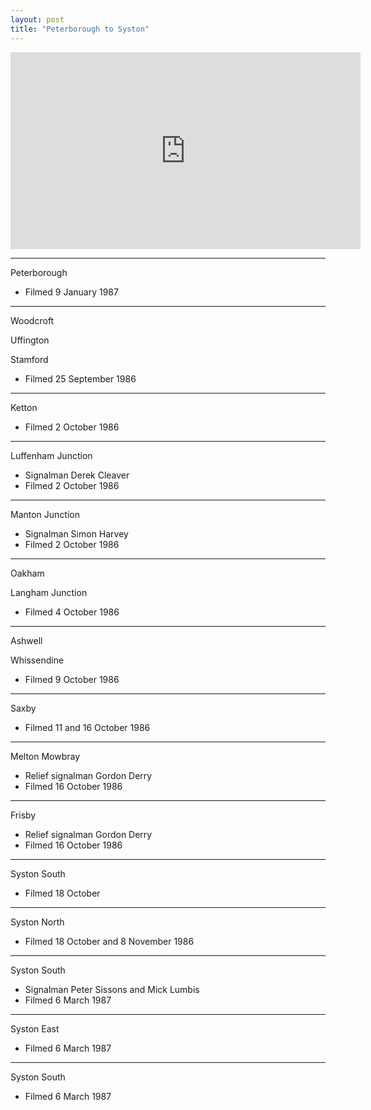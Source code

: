 ```yaml
---
layout: post
title: "Peterborough to Syston"
---
```


<iframe width="560" height="315" src="https://www.youtube.com/embed/27vPQeV3PGk" title="Peterborough to Syston" frameBorder="0" allow="accelerometer; autoplay; clipboard-write; encrypted-media; gyroscope; picture-in-picture; web-share" allowFullScreen></iframe>

---

Peterborough

- Filmed 9 January 1987

---

Woodcroft

Uffington

Stamford

- Filmed 25 September 1986

---

Ketton

- Filmed 2 October 1986

---

Luffenham Junction

- Signalman Derek Cleaver
- Filmed 2 October 1986

---

Manton Junction

- Signalman Simon Harvey
- Filmed 2 October 1986

---

Oakham

Langham Junction

- Filmed 4 October 1986

---

Ashwell

Whissendine

- Filmed 9 October 1986

---

Saxby

- Filmed 11 and 16 October 1986

---

Melton Mowbray

- Relief signalman Gordon Derry
- Filmed 16 October 1986

---

Frisby

- Relief signalman Gordon Derry
- Filmed 16 October 1986

---

Syston South

- Filmed 18 October

---

Syston North

- Filmed 18 October and 8 November 1986

---

Syston South

- Signalman Peter Sissons and Mick Lumbis
- Filmed 6 March 1987

---

Syston East

- Filmed 6 March 1987

---

Syston South

- Filmed 6 March 1987
